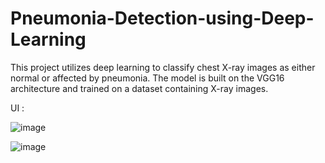 # Pneumonia-Detection-using-Deep-Learning

This project utilizes deep learning to classify chest X-ray images as either normal or affected by pneumonia. The model is built on the VGG16 architecture and trained on a dataset containing X-ray images.

UI :


![image](https://github.com/Surajlambor/Pneumonia-Detection-using-Deep-Learning/assets/138770310/1f5bb2c9-13ff-411d-9678-7d6ecf79e8d8)


![image](https://github.com/Surajlambor/Pneumonia-Detection-using-Deep-Learning/assets/138770310/02fac655-17df-4d36-bb80-a556b03959fd)
